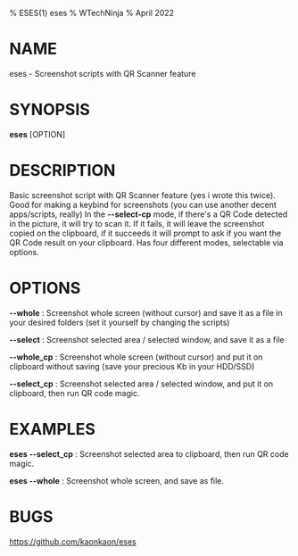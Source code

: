 % ESES(1) eses 
% WTechNinja
% April 2022

# NAME
eses - Screenshot scripts with QR Scanner feature

# SYNOPSIS
**eses** [OPTION]

	
# DESCRIPTION
Basic screenshot script with QR Scanner feature (yes i wrote this twice). Good for making a keybind for screenshots (you can use another decent apps/scripts, really)
In the **--select-cp** mode, if there's a QR Code detected in the picture, it will try to scan it. If it fails, it will leave the screenshot copied on the clipboard, if it succeeds it will prompt to ask if you want the QR Code result on your clipboard.
Has four different modes, selectable via options.

# OPTIONS
**--whole**
: Screenshot whole screen (without cursor) and save it as a file in your desired folders (set it yourself by changing the scripts)

**--select**
: Screenshot selected area / selected window, and save it as a file

**--whole_cp**
: Screenshot whole screen (without cursor) and put it on clipboard without saving (save your precious Kb in your HDD/SSD)

**--select_cp**
: Screenshot selected area / selected window, and put it on clipboard, then run QR code magic. 

# EXAMPLES
**eses --select_cp**
: Screenshot selected area to clipboard, then run QR code magic.

**eses --whole**
: Screenshot whole screen, and save as file.

# BUGS
https://github.com/kaonkaon/eses

